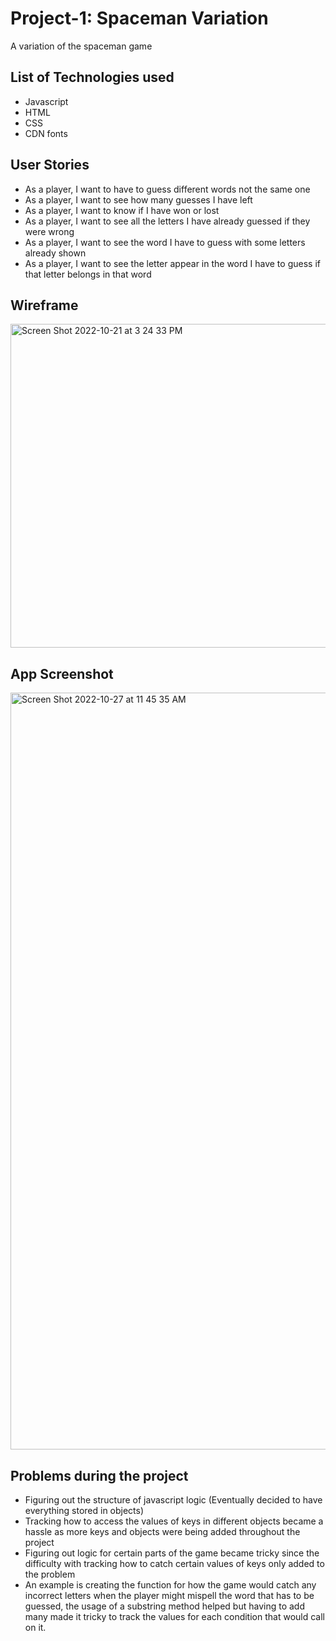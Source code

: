 # Project-1: Spaceman Variation 
A variation of the spaceman game

## List of Technologies used
- Javascript
- HTML
- CSS
- CDN fonts

## User Stories
- As a player, I want to have to guess different words not the same one
- As a player, I want to see how many guesses I have left
- As a player, I want to know if I have won or lost
- As a player, I want to see all the letters I have already guessed if they were wrong
- As a player, I want to see the word I have to guess with some letters already shown
- As a player, I want to see the letter appear in the word I have to guess if that letter belongs in that word

## Wireframe
<img width="518" alt="Screen Shot 2022-10-21 at 3 24 33 PM" src="https://media.git.generalassemb.ly/user/45902/files/74d07b04-ad84-4910-9b2a-4e0c58d2d1ad">

## App Screenshot
<img width="1211" alt="Screen Shot 2022-10-27 at 11 45 35 AM" src="https://user-images.githubusercontent.com/108837222/198337104-8dffe8d4-b6bb-4d31-9d24-646c98a95ff9.png">

## Problems during the project
- Figuring out the structure of javascript logic (Eventually decided to have everything stored in objects)
- Tracking how to access the values of keys in different objects became a hassle as more keys and objects were being added throughout the project
- Figuring out logic for certain parts of the game became tricky since the difficulty with tracking how to catch certain values of keys only added to the problem
- An example is creating the function for how the game would catch any incorrect letters when the player might mispell the word that has to be guessed, 
the usage of a substring method helped but having to add many made it tricky to track the values for each condition that would call on it. 